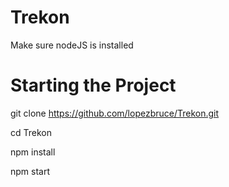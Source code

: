 # Trekon

Make sure nodeJS is installed

# Starting the Project

git clone https://github.com/lopezbruce/Trekon.git

cd Trekon

npm install

npm start
